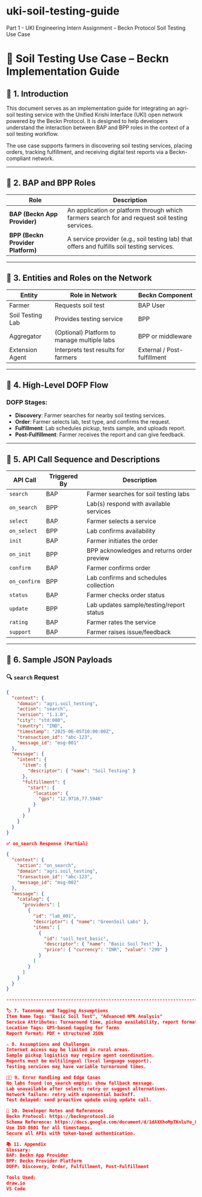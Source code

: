 # uki-soil-testing-guide
Part 1 - UKI Engineering Intern Assignment – Beckn Protocol Soil Testing Use Case
# 🌾 Soil Testing Use Case – Beckn Implementation Guide

## 📘 1. Introduction

This document serves as an implementation guide for integrating an agri-soil testing service with the Unified Krishi Interface (UKI) open network powered by the Beckn Protocol. It is designed to help developers understand the interaction between BAP and BPP roles in the context of a soil testing workflow.

The use case supports farmers in discovering soil testing services, placing orders, tracking fulfillment, and receiving digital test reports via a Beckn-compliant network.

---

## 🧱 2. BAP and BPP Roles

| Role | Description |
|------|-------------|
| **BAP (Beckn App Provider)** | An application or platform through which farmers search for and request soil testing services. |
| **BPP (Beckn Provider Platform)** | A service provider (e.g., soil testing lab) that offers and fulfills soil testing services. |

---

## 👥 3. Entities and Roles on the Network

| Entity             | Role in Network           | Beckn Component  |
|--------------------|---------------------------|------------------|
| Farmer             | Requests soil test         | BAP User         |
| Soil Testing Lab   | Provides testing service   | BPP              |
| Aggregator         | (Optional) Platform to manage multiple labs | BPP or middleware |
| Extension Agent    | Interprets test results for farmers | External / Post-fulfillment |

---

## 🔄 4. High-Level DOFP Flow

### DOFP Stages:
- **Discovery**: Farmer searches for nearby soil testing services.
- **Order**: Farmer selects lab, test type, and confirms the request.
- **Fulfillment**: Lab schedules pickup, tests sample, and uploads report.
- **Post-Fulfillment**: Farmer receives the report and can give feedback.

---

## 🧪 5. API Call Sequence and Descriptions

| API Call     | Triggered By | Description |
|--------------|--------------|-------------|
| `search`     | BAP          | Farmer searches for soil testing labs |
| `on_search`  | BPP          | Lab(s) respond with available services |
| `select`     | BAP          | Farmer selects a service |
| `on_select`  | BPP          | Lab confirms availability |
| `init`       | BAP          | Farmer initiates the order |
| `on_init`    | BPP          | BPP acknowledges and returns order preview |
| `confirm`    | BAP          | Farmer confirms order |
| `on_confirm` | BPP          | Lab confirms and schedules collection |
| `status`     | BAP          | Farmer checks order status |
| `update`     | BPP          | Lab updates sample/testing/report status |
| `rating`     | BAP          | Farmer rates the service |
| `support`    | BAP          | Farmer raises issue/feedback |

---

## 📄 6. Sample JSON Payloads

### 🔍 `search` Request
```json
{
  "context": {
    "domain": "agri.soil_testing",
    "action": "search",
    "version": "1.1.0",
    "city": "std:080",
    "country": "IND",
    "timestamp": "2025-06-05T10:00:00Z",
    "transaction_id": "abc-123",
    "message_id": "msg-001"
  },
  "message": {
    "intent": {
      "item": {
        "descriptor": { "name": "Soil Testing" }
      },
      "fulfillment": {
        "start": {
          "location": {
            "gps": "12.9716,77.5946"
          }
        }
      }
    }
  }
}

✅ on_search Response (Partial)

{
  "context": {
    "action": "on_search",
    "domain": "agri.soil_testing",
    "transaction_id": "abc-123",
    "message_id": "msg-002"
  },
  "message": {
    "catalog": {
      "providers": [
        {
          "id": "lab_001",
          "descriptor": { "name": "GreenSoil Labs" },
          "items": [
            {
              "id": "soil_test_basic",
              "descriptor": { "name": "Basic Soil Test" },
              "price": { "currency": "INR", "value": "299" }
            }
          ]
        }
      ]
    }
  }
}

-----------------------------------------------------------------------------------------------------------------------------------------------------------------------------------------------------------------

🏷️ 7. Taxonomy and Tagging Assumptions
Item Name Tags: "Basic Soil Test", "Advanced NPK Analysis"
Service Attributes: Turnaround time, pickup availability, report format
Location Tags: GPS-based tagging for farms
Report Format: PDF + structured JSON

⚠️ 8. Assumptions and Challenges
Internet access may be limited in rural areas.
Sample pickup logistics may require agent coordination.
Reports must be multilingual (local language support).
Testing services may have variable turnaround times.

🧑‍💻 9. Error Handling and Edge Cases
No labs found (on_search empty): show fallback message.
Lab unavailable after select: retry or suggest alternatives.
Network failure: retry with exponential backoff.
Test delayed: send proactive update using update call.

🔗 10. Developer Notes and References
Beckn Protocol: https://becknprotocol.io
Schema Reference: https://docs.google.com/document/d/1dAXXhoMpTKnluYe_LKUFBM66K0IfHRVTHMzH_ECKNDA/edit
Use ISO 8601 for all timestamps.
Secure all APIs with token-based authentication.

📚 11. Appendix
Glossary:
BAP: Beckn App Provider
BPP: Beckn Provider Platform
DOFP: Discovery, Order, Fulfillment, Post-Fulfillment

Tools Used:
draw.io
VS Code
